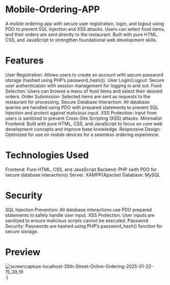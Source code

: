 # Mobile-Ordering-APP
A mobile ordering app with secure user registration, login, and logout using PDO to prevent SQL Injection and XSS attacks. Users can select food items, and their orders are sent directly to the restaurant. Built with pure HTML, CSS, and JavaScript to strengthen foundational web development skills.
# Features
User Registration: Allows users to create an account with secure password storage (hashed using PHP’s password_hash()).
User Login/Logout: Secure user authentication with session management for logging in and out.
Food Selection: Users can browse a menu of food items and select their desired orders.
Order Submission: Selected items are sent as requests to the restaurant for processing.
Secure Database Interaction: All database queries are handled using PDO with prepared statements to prevent SQL Injection and protect against malicious input.
XSS Protection: Input from users is sanitized to prevent Cross-Site Scripting (XSS) attacks.
Minimalist Frontend: Built with pure HTML, CSS, and JavaScript to focus on core web development concepts and improve base knowledge.
Responsive Design: Optimized for use on mobile devices for a seamless ordering experience.
# Technologies Used
Frontend: Pure HTML, CSS, and JavaScript
Backend: PHP (with PDO for secure database interactions)
Server: XAMPP(Apache)
Database: MySQL
# Security
SQL Injection Prevention: All database interactions use PDO prepared statements to safely handle user input.
XSS Protection: User inputs are sanitized to ensure malicious scripts cannot be executed.
Password Security: Passwords are hashed using PHP’s password_hash() function for secure storage.
# Preview
![screencapture-localhost-35th-Street-Online-Ordering-2025-01-22-15_39_19](https://github.com/user-attachments/assets/16ba1fbd-6820-4c3f-9a8b-e161155893cd)
:)
